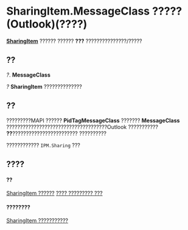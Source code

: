 
# SharingItem.MessageClass ????? (Outlook)(????)

 **[SharingItem](63dd3451-44f3-7cc4-c6e2-7dad5835a7d2.md)** ?????? ?????? **???** ???????????????/?????


## ??

 _?_. **MessageClass**

 _?_ **SharingItem** ??????????????


## ??

?????????MAPI ?????? **PidTagMessageClass** ??????? **MessageClass** ?????????????????????????????????????Outlook ??????????? **??**???????????????????????? ??????????

????????????  `IPM.Sharing` ???


## ????


#### ??


[SharingItem ??????](63dd3451-44f3-7cc4-c6e2-7dad5835a7d2.md)
[???? ????????? ???](15b709cc-7486-b6c7-88a3-4a4d8e0ab292.md)
#### ????????


[SharingItem ???????????](http://msdn.microsoft.com/library/719ad60e-2242-2c54-778f-006b61690389%28Office.15%29.aspx)